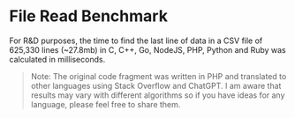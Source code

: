 # File Read Benchmark
For R&D purposes, the time to find the last line of data in a CSV file of 625,330 lines (~27.8mb) in C, C++, Go, NodeJS, PHP, Python and Ruby was calculated in milliseconds.

> Note: The original code fragment was written in PHP and translated to other languages using Stack Overflow and ChatGPT. I am aware that results may vary with different algorithms so if you have ideas for any language, please feel free to share them.